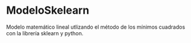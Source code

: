# ModeloSkelearn
Modelo matemático lineal utlizando el método de los mínimos cuadrados con la librería sklearn y python.

